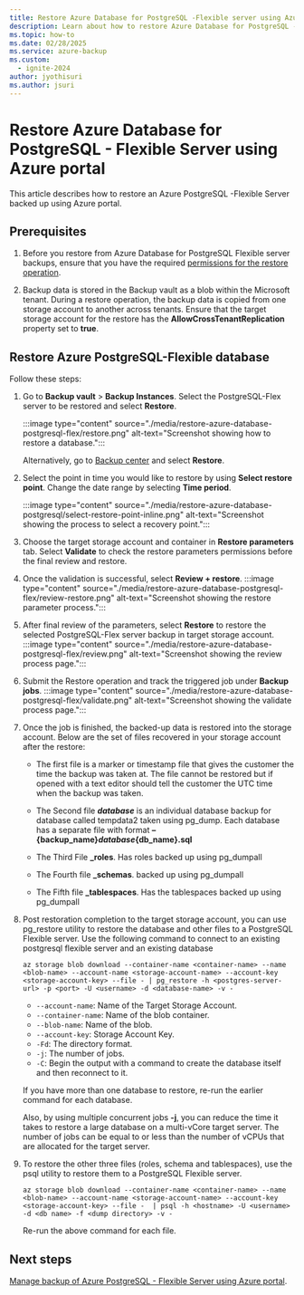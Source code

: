 ```yaml
---
title: Restore Azure Database for PostgreSQL -Flexible server using Azure portal
description: Learn about how to restore Azure Database for PostgreSQL -Flexible backups.
ms.topic: how-to
ms.date: 02/28/2025
ms.service: azure-backup
ms.custom:
  - ignite-2024
author: jyothisuri
ms.author: jsuri
---
```


# Restore Azure Database for PostgreSQL - Flexible Server using Azure portal

This article describes how to restore an Azure PostgreSQL -Flexible Server backed up using Azure portal.

## Prerequisites

1. Before you restore from Azure Database for PostgreSQL Flexible server backups, ensure that you have the required [permissions for the restore operation](backup-azure-database-postgresql-flex-overview.md#permissions-for-backup).

2. Backup data is stored in the Backup vault as a blob within the Microsoft tenant. During a restore operation, the backup data is copied from one storage account to another across tenants. Ensure that the target storage account for the restore has the **AllowCrossTenantReplication** property set to **true**.

## Restore Azure PostgreSQL-Flexible database

Follow these steps:

1. Go to **Backup vault** > **Backup Instances**. Select the PostgreSQL-Flex server to be restored and select **Restore**.

   :::image type="content" source="./media/restore-azure-database-postgresql-flex/restore.png" alt-text="Screenshot showing how to restore a database.":::

   Alternatively, go to [Backup center](./backup-center-overview.md) and select **Restore**.	  
  
1. Select the point in time you would like to restore by using **Select restore point**. Change the date range by selecting **Time period**.

   :::image type="content" source="./media/restore-azure-database-postgresql/select-restore-point-inline.png" alt-text="Screenshot showing the process to select a recovery point.":::

1. Choose the target storage account and container in **Restore parameters** tab. Select **Validate** to check the restore parameters permissions before the final review and restore.

1. Once the validation is successful, select **Review + restore**.
   :::image type="content" source="./media/restore-azure-database-postgresql-flex/review-restore.png" alt-text="Screenshot showing the restore parameter process.":::

1. After final review of the parameters, select **Restore** to restore the selected PostgreSQL-Flex server backup in target storage account.
   :::image type="content" source="./media/restore-azure-database-postgresql-flex/review.png" alt-text="Screenshot showing the review process page."::: 
   
1. Submit the Restore operation and track the triggered job under **Backup jobs**.
   :::image type="content" source="./media/restore-azure-database-postgresql-flex/validate.png" alt-text="Screenshot showing the validate process page.":::

1. Once the job is finished, the backed-up data is restored into the storage account. Below are the set of files recovered in your storage account after the restore:

   - The first file is a marker or timestamp file that gives the customer the time the backup was taken at. The file cannot be restored but if opened with a text editor should tell the customer the UTC time when the backup was taken.
     
   - The Second file **_database_** is an individual database backup for database called tempdata2 taken using pg_dump. Each database has a separate file with format **– {backup_name}_database_{db_name}.sql**
     
   - The Third File **_roles**. Has roles backed up using pg_dumpall
 
   - The Fourth file **_schemas**. backed up using pg_dumpall
     
   - The Fifth file **_tablespaces**. Has the tablespaces backed up using pg_dumpall

1. Post restoration completion to the target storage account, you can use pg_restore utility to restore the database and other files to a PostgreSQL Flexible server. Use the following command to connect to an existing postgresql flexible server and an existing database

   `az storage blob download --container-name <container-name> --name <blob-name> --account-name <storage-account-name> --account-key <storage-account-key> --file - | pg_restore -h <postgres-server-url> -p <port> -U <username> -d <database-name> -v -`

   * `--account-name`: Name of the Target Storage Account.
   * `--container-name`: Name of the blob container.
   * `--blob-name`: Name of the blob.
   * `--account-key`: Storage Account Key.
   * `-Fd`: The directory format.   
   * `-j`: The number of jobs.   
   * `-C`: Begin the output with a command to create the database itself and then reconnect to it.     

   If you have more than one database to restore, re-run the earlier command for each database.

   Also, by using multiple concurrent jobs **-j**, you can reduce the time it takes to restore a large database on a multi-vCore target server. The number of jobs can be equal to or less than the number of vCPUs that are allocated for the target server.

1. To restore the other three files (roles, schema and tablespaces), use the psql utility to restore them to a PostgreSQL Flexible server.

    `az storage blob download --container-name <container-name> --name <blob-name> --account-name <storage-account-name> --account-key <storage-account-key> --file - 
     | psql -h <hostname> -U <username> -d <db name> -f <dump directory> -v -`

   Re-run the above command for each file.
 
## Next steps

[Manage backup of Azure PostgreSQL - Flexible Server using Azure portal](backup-azure-database-postgresql-flex-manage.md).
